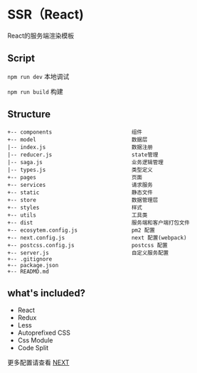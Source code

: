 # SSR（React)
React的服务端渲染模板

## Script
`npm run dev` 本地调试

`npm run build` 构建 

## Structure
```
+-- components                         组件
+-- model                              数据层
|-- index.js                           数据注册
|-- reducer.js                         state管理
|-- saga.js                            业务逻辑管理
|-- types.js                           类型定义
+-- pages                              页面
+-- services                           请求服务
+-- static                             静态文件
+-- store                              数据管理层
+-- styles                             样式
+-- utils                              工具类
+-- dist                               服务端和客户端打包文件
+-- ecosytem.config.js                 pm2 配置
+-- next.config.js                     next 配置(webpack)
+-- postcss.config.js                  postcss 配置
+-- server.js                          自定义服务配置
+-- .gitignore
+-- package.json
+-- READMD.md
```

## what's included?
* React
* Redux
* Less
* Autoprefixed CSS
* Css Module
* Code Split


更多配置请查看 [NEXT](http://nextjs.frontendx.cn/)